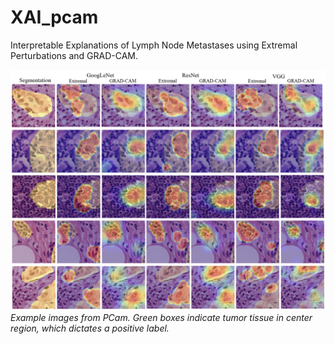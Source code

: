 # XAI_pcam
Interpretable Explanations of Lymph Node Metastases using Extremal Perturbations and GRAD-CAM.

![PCam example images. Green boxes indicate positive labels.](https://github.com/ThomasAllcock/XAI_pcam/blob/master/positive_comp.png)
*Example images from PCam. Green boxes indicate tumor tissue in center region, which dictates a positive label.*
